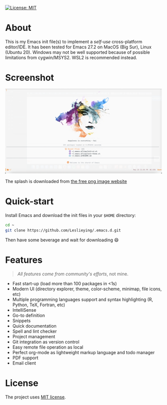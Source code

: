 [![License: MIT](https://img.shields.io/badge/License-MIT-yellow.svg)](https://opensource.org/licenses/MIT)

# About
 This is my Emacs init file(s) to implement a *self-use* cross-platform editor/IDE. It has been tested for Emacs 27.2 on MacOS (Big Sur), Linux (Ubuntu 20). Windows may not be well supported because of possible limitations from cygwin/MSYS2. WSL2 is recommended instead.

# Screenshot
![](screenshot.png)

The splash is downloaded from [the free png image website](https://www.freepngimg.com)

# Quick-start

Install Emacs and download the init files in your `$HOME` directory:
```bash
cd ~
git clone https://github.com/Leslieying/.emacs.d.git
```
Then have some beverage and wait for downloading :smile:

# Features

> *All features come from community's efforts*, not mine.

- Fast start-up (load more than 100 packages in <1s)
- Modern UI (directory explorer, theme, color-scheme, minimap, file icons, etc)
- Multiple programming languages support and syntax highlighting (R, Python, TeX, Fortran, etc)
- IntelliSense
- Go-to definition
- Snippets
- Quick documentation
- Spell and lint checker
- Project management
- Git integration as version control
- Easy remote file operation as local
- Perfect org-mode as lightweight markup language and todo manager
- PDF support
- Email client

# License
The project uses [MIT license](LICENSE).
